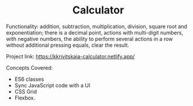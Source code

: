 <h1 align="center">Calculator</h1>

Functionality: addition, subtraction, multiplication, division, square root and exponentiation; there is a decimal point, actions with multi-digit numbers, with negative numbers, the ability to perform several actions in a row without additional pressing equals, clear the result.

Project link: https://kkrivitskaja-calculator.netlify.app/

Concepts Covered:
- ES6 classes 
- Sync JavaScript code with a UI
- CSS Grid
- Flexbox.